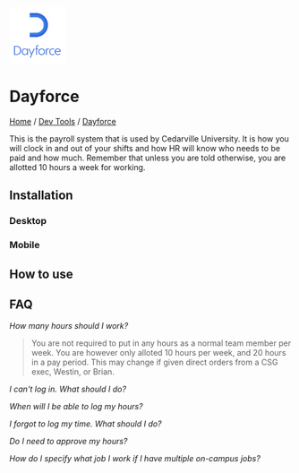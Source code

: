 <img src="./images/logo.png" width=100px alt="Dayforce Logo"/>

# Dayforce

[Home](../../Readme.md) / [Dev Tools](../dev-tools.md) / [Dayforce](tool.md)

This is the payroll system that is used by Cedarville University. It is how you will clock in and out of your shifts and how HR will know who needs to be paid and how much. Remember that unless you are told otherwise, you are allotted 10 hours a week for working.

## Installation

### Desktop

### Mobile

## How to use

## FAQ

*How many hours should I work?*
> You are not required to put in any hours as a normal team member per week. You are however only alloted 10 hours per week, and 20 hours in a pay period. This may change if given direct orders from a CSG exec, Westin, or Brian.

*I can't log in. What should I do?*

*When will I be able to log my hours?*

*I forgot to log my time. What should I do?*

*Do I need to approve my hours?*

*How do I specify what job I work if I have multiple on-campus jobs?*
